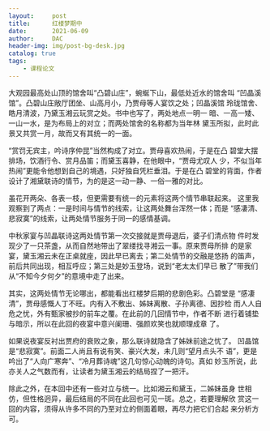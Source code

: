 ```yaml
---
layout:     post
title:      红楼梦期中
date:       2021-06-09
author:     DAC
header-img: img/post-bg-desk.jpg
catalog: true
tags:
    - 课程论文
---
```


大观园最高处山顶的馆舍叫“凸碧山庄”，蜿蜒下山，最低处近水的馆舍叫 “凹晶溪馆”。凸碧山庄敞厅团坐、山高月小，乃贾母等人宴饮之处；凹晶溪馆 玲珑馆舍、皓月清波，乃黛玉湘云玩赏之处。书中也写了，两处地点一明一 暗、一高一矮、一山一水，是为布局上的对立；而两处馆舍的名称都为当年林 黛玉所拟，此时此景又共赏一月，故而又有其统一的一面。

“赏罚无宾主，吟诗序仲昆”当然构成了对立。贾母喜欢热闹，于是在凸 碧堂大摆排场，饮酒行令、赏月品笛；而黛玉喜静，在他眼中，“贾母尤叹人 少，不似当年热闹”更能令他想到自己的境遇，只好独自凭栏垂泪。于是在凸 碧堂的背面，作者设计了湘黛联诗的情节，为的是这一动一静、一俗一雅的对比。

虽花开两朵、各表一枝，但更需要有统一的元素将这两个情节串联起来。 这里我观察到了两点：一是时间与情节的线索，让这两处舞台浑然一体；而是 “感凄清、悲寂寞”的线索，让两处情节服务于同一的感情基调。

中秋家宴与凹晶联诗这两处情节第一次交接就是贾母退后，婆子们清点物 件时发现少了一只茶盏，从而自然地带出了翠缕找寻湘云一事。原来贾母所排 的是家宴，黛玉湘云未在正桌就座，因此早已离去；第二处情节的交融是悠扬 的笛声，前后共同出现，相互呼应；第三处是妙玉登场，说到“老太太们早已 散了”带我们从“不知今夕何夕”的意境中走了出来。

其实，这两处情节无论哪出，都能看出红楼梦后期的悲剧色彩。凸碧堂是 “感凄清”，贾母感慨人丁不旺。内有入不敷出、姊妹离散、子孙离德、因抄检 而人人自危之忧，外有甄家被抄的前车之覆。在此前的几回情节中，作者不断 进行着铺垫与暗示，所以在此回的夜宴中意兴阑珊、强颜欢笑也就顺理成章 了。

如果说夜宴反衬出贾府的衰败之象，那么联诗就隐含了姊妹前途之忧了。 凹晶馆是“悲寂寞”。前面二人尚且有说有笑、豪兴大发，未几则“望月点头不 语”，更是吟出了“人向广寒奔”、“冷月葬诗魂”这几句惊心动魄的诗句。真如 妙玉所说，此亦关人之气数而有，让读者为黛玉湘云的结局捏了一把汗。

除此之外，在本回中还有一些对立与统一。比如湘云和黛玉，二姊妹虽身 世相仿，但性格迥异，最后结局的不同在此回也可见一斑。总之，若要理解欣 赏这一回的内容，须得从许多不同的乃至对立的侧面着眼，再尽力把它们合起 来分析方可。
